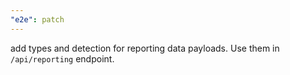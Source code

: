 ```yaml
---
"e2e": patch
---
```


add types and detection for reporting data payloads. Use them in `/api/reporting` endpoint.
